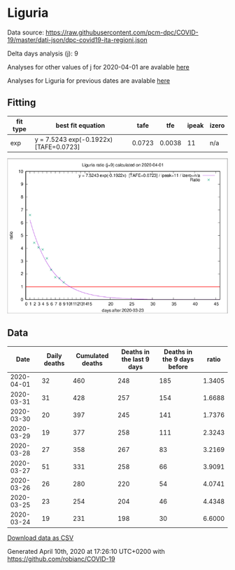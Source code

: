 # Liguria

Data source: https://raw.githubusercontent.com/pcm-dpc/COVID-19/master/dati-json/dpc-covid19-ita-regioni.json

Delta days analysis (j): 9

Analyses for other values of j for 2020-04-01 are avalable [here](../README.md)

Analyses for Liguria for previous dates are avalable [here](../../README.md)

## Fitting 
|fit type|best fit equation|tafe|tfe|ipeak|izero|
|-------|-----|--------|------|---|---|
|exp|y = 7.5243 exp(-0.1922x)  [TAFE=0.0723]|0.0723|0.0038|11|n/a|

![Plot](COVID-19_liguria_j9_2020-04-01.png)

## Data
|Date|Daily deaths|Cumulated deaths|Deaths in the last 9 days|Deaths in the 9 days before|ratio|
|----|----------|-----------|-------|--------------------|-----|
|2020-04-01|32|460|248|185|1.3405|
|2020-03-31|31|428|257|154|1.6688|
|2020-03-30|20|397|245|141|1.7376|
|2020-03-29|19|377|258|111|2.3243|
|2020-03-28|27|358|267|83|3.2169|
|2020-03-27|51|331|258|66|3.9091|
|2020-03-26|26|280|220|54|4.0741|
|2020-03-25|23|254|204|46|4.4348|
|2020-03-24|19|231|198|30|6.6000|

[Download data as CSV](COVID-19_liguria_j9_2020-04-01.csv)

Generated April 10th, 2020 at 17:26:10 UTC+0200 with https://github.com/robianc/COVID-19
